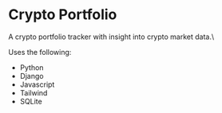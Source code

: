 # Crypto Portfolio
A crypto portfolio tracker with insight into crypto market data.\

Uses the following:
- Python
- Django
- Javascript
- Tailwind
- SQLite
